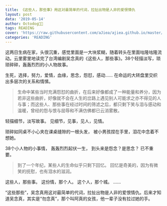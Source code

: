 ```yaml
---
title: 《这些人，那些事》用这对最简单的代词，拉扯出物是人非的爱恨情仇
layout: post
data: '2019-05-14'
author: Octodog🐙🐶
tags: READING
cover: 'https://raw.githubusercontent.com/aJiea/ajiea.github.io/master/_posts/190514/cover.jpg'
categories: 'READING'
---
```


这两日生病在家，头很沉重，感觉里面是一大块浆糊，随着转头在里面咕隆咕隆流动。云里雾里地读完了台湾编剧吴念真的《这些人，那些事》。38个轻描淡写，琐琐碎碎，轰轰烈烈的小人物故事。

生死，选择，努力，爱情，血缘，思念，怨怼，感动……
在命运的大转盘里交织出多层次的关系和情愫。

> 生命中某些当时充满怨怼的曲折，在后来好像都成了一种能量和养分，因为若非这些曲折，好像就不会在人生的岔路上遇见别人可能求之亦不得见的人与事；而这些人、那些事在经过时间的筛滤之后，都只剩下笑与泪与感动和温暖，曾经的怨与恨与屈辱和不满仿佛都已云消雾散。

轻描细节，淡写故事。
见细节，见事，见人，见情。

琐碎如同桌不小心夹在课桌缝隙的一根头发，
被小男孩捏在手里，泪花中念着不想她。

38个小人物的小事情，
轰轰烈烈起伏一生，
到头来是怨念？是思念？
已不重要。

> 到了一个年纪，某些人的生命似乎只剩下回忆。
回忆是奇美的，因为有微笑的抚慰，也有泪水的滋润。

这些人，那些事。
这份情，那个人。
这个人，那个城。
……

“这些那些”，吴念真用这对最简单的代词，拉扯出物是人非的爱恨情仇。后来才知道吴念真，其实是“勿念真”，那个叫阿真的女孩，他一辈子没有拉过她的手。
